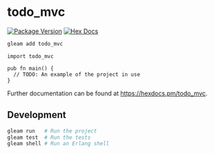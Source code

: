 # todo_mvc

[![Package Version](https://img.shields.io/hexpm/v/todo_mvc)](https://hex.pm/packages/todo_mvc)
[![Hex Docs](https://img.shields.io/badge/hex-docs-ffaff3)](https://hexdocs.pm/todo_mvc/)

```sh
gleam add todo_mvc
```
```gleam
import todo_mvc

pub fn main() {
  // TODO: An example of the project in use
}
```

Further documentation can be found at <https://hexdocs.pm/todo_mvc>.

## Development

```sh
gleam run   # Run the project
gleam test  # Run the tests
gleam shell # Run an Erlang shell
```
